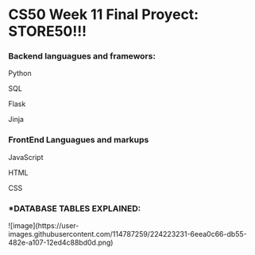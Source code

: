 
<h1>CS50 Week 11 Final Proyect: STORE50!!!</h1>
<h3>Backend languagues and framewors:</h3>
<p>Python </p>
<p>SQL </p>
<p>Flask </p>
<p>Jinja </p>
<h3>FrontEnd Languagues and markups</h3>
<p>JavaScript </p>
<p>HTML </p>
<p>CSS </p>

<h3>*DATABASE TABLES EXPLAINED:</h3>
![image](https://user-images.githubusercontent.com/114787259/224223231-6eea0c66-db55-482e-a107-12ed4c88bd0d.png)
